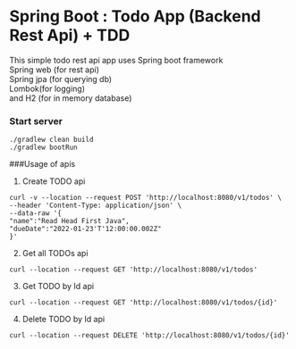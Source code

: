 # Spring Boot : Todo App (Backend Rest Api) + TDD 

This simple todo rest api app uses Spring boot framework\
Spring web (for rest api)\
Spring jpa (for querying db)\
Lombok(for logging)\
and H2 (for in memory database)

### Start server
```shell
./gradlew clean build
./gradlew bootRun
```


###Usage of apis
1. Create TODO api
```shell
curl -v --location --request POST 'http://localhost:8080/v1/todos' \
--header 'Content-Type: application/json' \
--data-raw '{
"name":"Read Head First Java",
"dueDate":"2022-01-23'T'12:00:00.002Z"
}'
```

2. Get all TODOs api
```shell
curl --location --request GET 'http://localhost:8080/v1/todos'
```

3. Get TODO by Id api
```shell
curl --location --request GET 'http://localhost:8080/v1/todos/{id}'
```

4. Delete TODO by Id api
```shell
curl --location --request DELETE 'http://localhost:8080/v1/todos/{id}'
```


